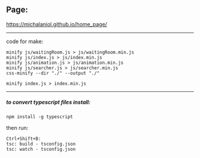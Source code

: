 ## Page:
https://michalaniol.github.io/home_page/

---
code for make:
```
minify js/waitingRoom.js > js/waitingRoom.min.js
minify js/index.js > js/index.min.js
minify js/animation.js > js/animation.min.js
minify js/searcher.js > js/searcher.min.js
css-minify --dir "./" --output "./"

```
```
minify index.js > index.min.js
```
---
##### to convert typescript files install:
```
npm install -g typescript
```
then run:
```
Ctrl+Shift+B:
tsc: build - tsconfig.json
tsc: watch - tsconfig.json
```
